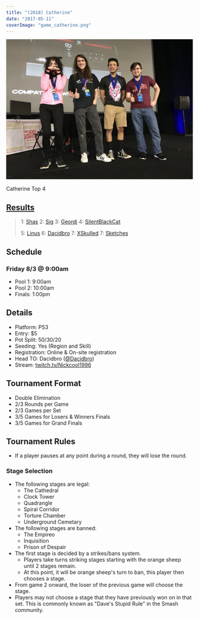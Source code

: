 ```yaml
---
title: "(2018) Catherine"
date: "2017-05-11"
coverImage: "game_catherine.png"
---
```


![Catherine Top 4](/uploads/Catherine-Top-4-1024x768.jpg) 

Catherine Top 4

## [Results](https://smash.gg/tournament/animevo-2018/events/catherine/overview)

> 1: [Shas](https://twitter.com/_Shasties_) 2: [Sig](https://twitter.com/psi_sig) 3: [Geordi](https://twitter.com/_geordi_) 4: [SilentBlackCat](https://twitter.com/silentblackcat_)
> 
> 5: [Linus](https://twitter.com/WasabiLinus) 6: [Dacidbro](https://twitter.com/Dacidbro) 7: [XSkulled](https://twitter.com/Xskulled) 7: [Sketches](https://twitter.com/MaesterSketches)

## Schedule

### Friday 8/3 @ 9:00am

- Pool 1: 9:00am
- Pool 2: 10:00am
- Finals: 1:00pm

## Details

- Platform: PS3
- Entry: $5
- Pot Split: 50/30/20
- Seeding: Yes (Region and Skill)
- Registration: Online & On-site registration
- Head TO: Dacidbro ([@Dacidbro](https://twitter.com/Dacidbro))
- Stream: [twitch.tv/Nickcool1996](https://twitch.tv/Nickcool1996)

## Tournament Format

- Double Elimination
- 2/3 Rounds per Game
- 2/3 Games per Set
- 3/5 Games for Losers & Winners Finals
- 3/5 Games for Grand Finals

## Tournament Rules

- If a player pauses at any point during a round, they will lose the round.

### Stage Selection

- The following stages are legal:
    - The Cathedral
    - Clock Tower
    - Quadrangle
    - Spiral Corridor
    - Torture Chamber
    - Underground Cemetary
- The following stages are banned:
    - The Empireo
    - Inquisition
    - Prison of Despair
- The first stage is decided by a strikes/bans system.
    - Players take turns striking stages starting with the orange sheep until 2 stages remain.
    - At this point, it will be orange sheep's turn to ban, this player then chooses a stage.
- From game 2 onward, the loser of the previous game will choose the stage.
- Players may not choose a stage that they have previously won on in that set. This is commonly known as "Dave's Stupid Rule" in the Smash community.
